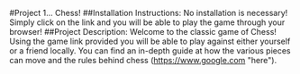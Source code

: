 #Project 1... Chess!
##Installation Instructions:
No installation is necessary! Simply click on the link and you will be able to play the game through your browser!
##Project Description: 
Welcome to the classic game of Chess! Using the game link provided you will be able to play against either yourself or a friend locally. You can find an in-depth guide at how the various pieces can move and the rules behind chess (https://www.google.com "here").
